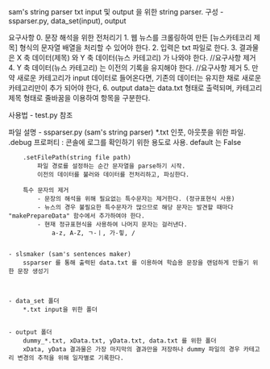 sam's string parser
txt input 및 output 을 위한 string parser.
구성 - ssparser.py, data_set(input), output

요구사항
    0. 문장 해석을 위한 전처리기
    1. 웹 뉴스를 크롤링하여 만든 [뉴스카테코리 제목] 형식의 문자열 배열을 처리할 수 있어야 한다.
    2. 입력은 txt 파일로 한다.
    3. 결과물은 X 축 데이터(제목) 와 Y 축 데이터(뉴스 카테고리) 가 나와야 한다.                                    //요구사항 제거
    4. Y 축 데이터(뉴스 카테고리) 는 이전의 기록을 유지해야 한다.                                                //요구사항 제거
    5. 만약 새로운 카테고리가 input 데이터로 들어온다면, 기존의 데이터는 유지한 채로 새로운 카테고리만이 추가 되어야 한다,
    6. output data는 data.txt 형태로 출력되며,  카테고리 제목  형태로 줄바꿈을 이용하여 항목을 구분한다.

사용법
    - test.py 참조

파일 설명
    - ssparser.py (sam's string parser)
        *.txt 인풋, 아웃풋을 위한 파일.
        .debug 프로퍼티 : 콘솔에 로그를 확인하기 위한 용도로 사용. default 는 False
        
        .setFilePath(string file path) 
            파일 경로를 설정하는 순간 문자열을 parse하기 시작.
            이전의 데이터를 불러와 데이터를 전처리하고, 파싱한다.

        특수 문자의 제거
            - 문장의 해석을 위해 필요없는 특수문자는 제거한다. (정규표현식 사용)
            - 뉴스의 경우 불필요한 특수문자가 많으므로 해당 문자는 발견할 때마다 "makePrepareData" 함수에서 추가하여야 한다.
            - 현재 정규표현식을 사용하여 나머지 문자는 걸러낸다.
                a-z, A-Z, ㄱ-ㅣ, 가-힣, /


    - slsmaker (sam's sentences maker)
        ssparser 를 통해 출력된 data.txt 를 이용하여 학습용 문장을 랜덤하게 만들기 위한 문장 생성기



    - data_set 폴더
        *.txt input을 위한 폴더


    - output 폴더
        dummy_*.txt, xData.txt, yData.txt, data.txt 를 위한 폴더
        xData, yData 결과물은 가장 마지막의 결과만을 저장하나 dummy 파일의 경우 카테고리 변경의 추적을 위해 일자별로 기록한다.